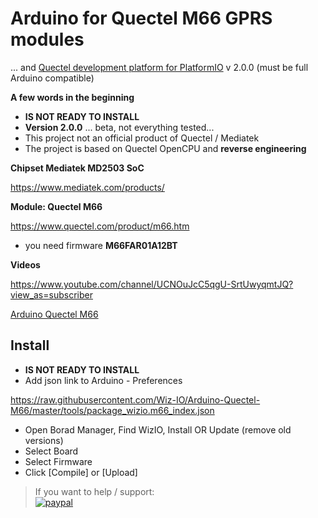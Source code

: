 # Arduino for Quectel M66 GPRS modules
 ... and [Quectel development platform for PlatformIO](https://github.com/Wiz-IO/platform-quectel) v 2.0.0
 (must be full Arduino compatible)

**A few words in the beginning**
* **IS NOT READY TO INSTALL**
* **Version 2.0.0** ... beta, not everything tested...
* This project not an official product of Quectel / Mediatek
* The project is based on Quectel OpenCPU and **reverse engineering**

**Chipset Mediatek MD2503 SoC**

https://www.mediatek.com/products/


**Module: Quectel M66**

https://www.quectel.com/product/m66.htm
* you need firmware **M66FAR01A12BT**


**Videos** 

https://www.youtube.com/channel/UCNOuJcC5qgU-SrtUwyqmtJQ?view_as=subscriber

[Arduino Quectel M66](https://raw.githubusercontent.com/Wiz-IO/Arduino-Quectel-M66/master/arduino_quectel_m66.png)

## Install

* **IS NOT READY TO INSTALL**
* Add json link to Arduino - Preferences 

https://raw.githubusercontent.com/Wiz-IO/Arduino-Quectel-M66/master/tools/package_wizio.m66_index.json

* Open Borad Manager, Find WizIO, Install OR Update (remove old versions)
* Select Board
* Select Firmware
* Click [Compile] or [Upload]


>If you want to help / support:   
[![paypal](https://www.paypalobjects.com/en_US/i/btn/btn_donate_SM.gif)](https://www.paypal.com/cgi-bin/webscr?cmd=_s-xclick&hosted_button_id=ESUP9LCZMZTD6)
